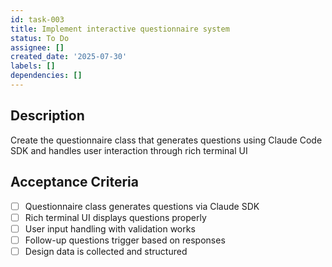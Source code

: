 ```yaml
---
id: task-003
title: Implement interactive questionnaire system
status: To Do
assignee: []
created_date: '2025-07-30'
labels: []
dependencies: []
---
```


## Description

Create the questionnaire class that generates questions using Claude Code SDK and handles user interaction through rich terminal UI

## Acceptance Criteria

- [ ] Questionnaire class generates questions via Claude SDK
- [ ] Rich terminal UI displays questions properly
- [ ] User input handling with validation works
- [ ] Follow-up questions trigger based on responses
- [ ] Design data is collected and structured
